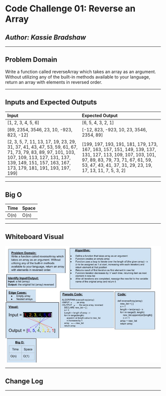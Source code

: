 # Code Challenge 01: Reverse an Array

## *Author: Kassie Bradshaw*

---

## Problem Domain

Write a function called reverseArray which takes an array as an argument. Without utilizing any of the built-in methods available to your language, return an array with elements in reversed order.

---

## Inputs and Expected Outputs

| Input | Expected Output |
| :----------- | :----------- |
| [1, 2, 3, 4, 5, 6] | [6, 5, 4, 3, 2, 1] |
| [89, 2354, 3546, 23, 10, -923, 823, -12] | [-12, 823, -923, 10, 23, 3546, 2354, 89] |
| [2, 3, 5, 7, 11, 13, 17, 19, 23, 29, 31, 37, 41, 43, 47, 53, 59, 61, 67, 71, 73, 79, 83, 89, 97, 101, 103, 107, 109, 113, 127, 131, 137, 139, 149, 151, 157, 163, 167, 173, 179, 181, 191, 193, 197, 199] | [199, 197, 193, 191, 181, 179, 173, 167, 163, 157, 151, 149, 139, 137, 131, 127, 113, 109, 107, 103, 101, 97, 89, 83, 79, 73, 71, 67, 61, 59, 53, 47, 43, 41, 37, 31, 29, 23, 19, 17, 13, 11, 7, 5, 3, 2] |

---

## Big O

| Time | Space |
| :----------- | :----------- |
| O(n) | O(n) |

---

## Whiteboard Visual

![Array Reverse whiteboard challenge](python/code_challenges/array_reverse/array_reverse.jpg)

---

## Change Log

---
